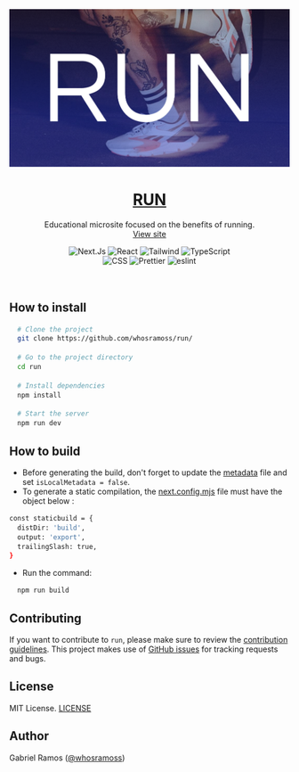 <a href="https://github.com/whosramoss/run">
  <img alt="run" src="./public/thumbnail.png" />
  <h1 align="center">RUN</h1>
</a>

<p align="center">
  Educational microsite focused on the benefits of running.
  <br/>
  <a  href="https://run.whosramoss.com/">View site</a>
</p>


<div align="center">
  <img src="https://img.shields.io/badge/next.js-242424?style=for-the-badge&logo=nextdotjs" alt="Next.Js">
  <img src="https://img.shields.io/badge/React-563D7C?style=for-the-badge&logo=React&logoColor=fff" alt="React">
  <img src="https://img.shields.io/badge/Tailwind-FEFEFE?style=for-the-badge&logo=tailwindcss" alt="Tailwind">
  <img src="https://img.shields.io/badge/Typescript-007acc?style=for-the-badge&logo=typescript&logoColor=fff" alt="TypeScript">
  <br/>
  <img src="https://img.shields.io/badge/CSS-239120?&style=for-the-badge&logo=css3&logoColor=white" alt="CSS">
  <img src="https://img.shields.io/badge/Prettier-242424?style=for-the-badge&logo=prettier" alt="Prettier">
  <img src="https://img.shields.io/badge/eslint-0170FE?style=for-the-badge&logo=eslint" alt="eslint">
</div>
<br/>

<br/>



## How to install 

```bash
  # Clone the project
  git clone https://github.com/whosramoss/run/

  # Go to the project directory
  cd run

  # Install dependencies
  npm install

  # Start the server 
  npm run dev
```

## How to build
- Before generating the build, don't forget to update the [metadata](./src/shared/meta.ts) file and set ```isLocalMetadata = false```.
- To generate a static compilation, the [next.config.mjs](./next.config.mjs) file must have the object below :
```bash
const staticbuild = {
  distDir: 'build',
  output: 'export',
  trailingSlash: true,
}
```
- Run the command:
```bash
  npm run build
```


## Contributing 
If you want to contribute to `run`, please make sure to review the [contribution guidelines](https://github.com/whosramoss/run/blob/master/CONTRIBUTING.md). This project makes use of [GitHub issues](https://github.com/whosramoss/run/issues) for
tracking requests and bugs.

## License 

MIT License. [LICENSE](./LICENSE)

## Author 

Gabriel Ramos ([@whosramoss](https://github.com/whosramoss))

